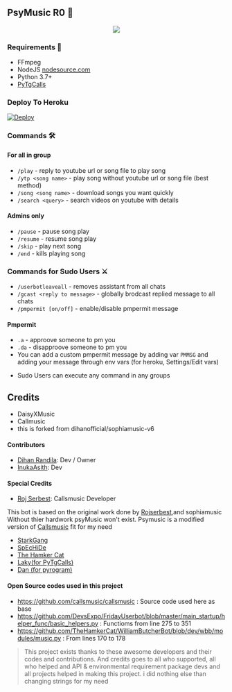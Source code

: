 
<h2 align="centre">PsyMusic R0 🎵</h2>

<p align="center">
  <img src="https://te.legra.ph/file/6a7e177f066196e8d8669.jpg">
</p>

<h3>Requirements 📝</h3>

- FFmpeg
- NodeJS [nodesource.com](https://nodesource.com/)
- Python 3.7+
- [PyTgCalls](https://github.com/pytgcalls/pytgcalls)

### Deploy To Heroku</h4>

[![Deploy](https://www.herokucdn.com/deploy/button.svg)](https://heroku.com/deploy?template=https://github.com/dihanofficial/SophiaMusic-v6)



### Commands 🛠
#### For all in group
- `/play` - reply to youtube url or song file to play song
- `/ytp <song name>` - play song without youtube url or song file (best method)
- `/song <song name>` - download songs you want quickly
- `/search <query>` - search videos on youtube with details

#### Admins only
- `/pause` - pause song play
- `/resume` - resume song play
- `/skip` - play next song
- `/end` - kills playing song


### Commands for Sudo Users ⚔️
- `/userbotleaveall` - removes assistant from all chats
- `/gcast <reply to message>` - globally brodcast replied message to all chats
- `/pmpermit [on/off]` - enable/disable pmpermit message

#### Pmpermit
- `.a` - approove someone to pm you
- `.da` - disapproove someone to pm you
- You can add a custom pmpermit message by adding var `PMMSG` and adding your message through env vars (for heroku, Settings/Edit vars)

+ Sudo Users can execute any command in any groups


## Credits
- DaisyXMusic 
- Callmusic 
- this is forked from dihanofficial/sophiamusic-v6

#### Contributors
- [Dihan Randila](https://github.com/dihanofficial): Dev / Owner
- [InukaAsith](https://github.com/InukaAsith): Dev 

#### Special Credits
- [Roj Serbest](http://github.com/rojserbest): Callsmusic Developer

This bot is based on the original work done by [Rojserbest](http://github.com/rojserbest),and sophiamusic Without thier hardwork psyMusic won't exist. 
Psymusic is a modified version of [Callsmusic](https://github.com/callsmusic/callsmusic) fit for my need

- [StarkGang](https://github.com/StarkGang/)
- [SpEcHiDe](https://github.com/SpEcHiDe/)
- [The Hamker Cat](https://github.com/thehamkercat)
- [Laky(for PyTgCalls)](https://github.com/Laky-64)
- [Dan (for pyrogram)](https://github.com/delivrance)


#### Open Source codes used in this project 
- https://github.com/callsmusic/callsmusic : Source code used here as base
- https://github.com/DevsExpo/FridayUserbot/blob/master/main_startup/helper_func/basic_helpers.py : Functioms from line 275 to 351
- https://github.com/TheHamkerCat/WilliamButcherBot/blob/dev/wbb/modules/music.py : From lines 170 to 178


> This project exists thanks to these awesome developers and their codes and contributions.
> And credits goes to all who supported, all who helped and API & environmental requirement package devs and all projects helped in making this project.
> i did nothing else than changing strings for my need
